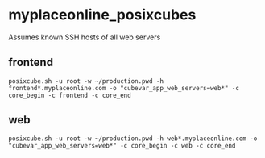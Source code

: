 # myplaceonline_posixcubes

Assumes known SSH hosts of all web servers
    
## frontend

    posixcube.sh -u root -w ~/production.pwd -h frontend*.myplaceonline.com -o "cubevar_app_web_servers=web*" -c core_begin -c frontend -c core_end

## web

    posixcube.sh -u root -w ~/production.pwd -h web*.myplaceonline.com -o "cubevar_app_web_servers=web*" -c core_begin -c web -c core_end

